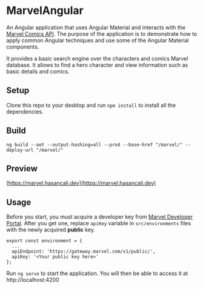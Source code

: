 # MarvelAngular

An Angular application that uses Angular Material and interacts with the [Marvel Comics API](https://developer.marvel.com/documentation/getting_started). The purpose of the application is to demonstrate how to apply common Angular techniques and use some of the Angular Material components.

It provides a basic search engine over the characters and comics Marvel database. It allows to find a hero character and view information such as basic details and comics.

## Setup

Clone this repo to your desktop and run `npm install` to install all the dependencies.

## Build

`ng build --aot --output-hashing=all --prod --base-href "/marvel/" --deploy-url "/marvel/"`

## Preview

[https://marvel.hasancali.dev](https://marvel.hasancali.dev)

## Usage

Before you start, you must acquire a developer key from [Marvel Developer Portal](https://developer.marvel.com/). After you get one, 
replace `apiKey` variable in `src/environments` files with the newly acquired **public** key.

```
export const environment = {
  ...
  apiEndpoint: 'https://gateway.marvel.com/v1/public/',
  apiKey: '<Your public key here>'
};
```

Run `ng serve` to start the application. You will then be able to access it at http://localhost:4200


